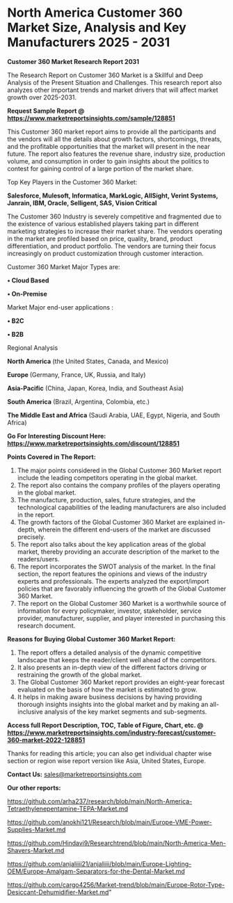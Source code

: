 # North America Customer 360 Market Size, Analysis and Key Manufacturers 2025 - 2031

<strong>Customer 360 Market Research Report 2031</strong>

The Research Report on Customer 360 Market is a Skillful and Deep Analysis of the Present Situation and Challenges. This research report also analyzes other important trends and market drivers that will affect market growth over 2025-2031.

<strong>Request Sample Report @ <a href=https://www.marketreportsinsights.com/sample/128851>https://www.marketreportsinsights.com/sample/128851</a></strong>

This Customer 360 market report aims to provide all the participants and the vendors will all the details about growth factors, shortcomings, threats, and the profitable opportunities that the market will present in the near future. The report also features the revenue share, industry size, production volume, and consumption in order to gain insights about the politics to contest for gaining control of a large portion of the market share.

Top Key Players in the Customer 360 Market:

<strong>Salesforce, Mulesoft, Informatica, MarkLogic, AllSight, Verint Systems, Janrain, IBM, Oracle, Selligent, SAS, Vision Critical</strong>

The Customer 360 Industry is severely competitive and fragmented due to the existence of various established players taking part in different marketing strategies to increase their market share. The vendors operating in the market are profiled based on price, quality, brand, product differentiation, and product portfolio. The vendors are turning their focus increasingly on product customization through customer interaction.

Customer 360 Market Major Types are:

<strong>• Cloud Based

• On-Premise</strong>

Market Major end-user applications :

<strong>• B2C

• B2B</strong>

Regional Analysis

</u><strong><b>North America</b></strong> (the United States, Canada, and Mexico)

<strong><b>Europe </b></strong>(Germany, France, UK, Russia, and Italy)

<strong><b>Asia-Pacific</b></strong> (China, Japan, Korea, India, and Southeast Asia)

<strong><b>South America</b></strong> (Brazil, Argentina, Colombia, etc.)

<strong><b>The Middle East and Africa</b></strong> (Saudi Arabia, UAE, Egypt, Nigeria, and South Africa)

<strong>Go For Interesting Discount Here: <a href=https://www.marketreportsinsights.com/discount/128851>https://www.marketreportsinsights.com/discount/128851</a></strong>

<strong>Points Covered in The Report:</strong>
<ol>
  <li>The major points considered in the Global Customer 360 Market report include the leading competitors operating in the global market.</li>
  <li>The report also contains the company profiles of the players operating in the global market.</li>
  <li>The manufacture, production, sales, future strategies, and the technological capabilities of the leading manufacturers are also included in the report.</li>
  <li>The growth factors of the Global Customer 360 Market are explained in-depth, wherein the different end-users of the market are discussed precisely.</li>
  <li>The report also talks about the key application areas of the global market, thereby providing an accurate description of the market to the readers/users.</li>
  <li>The report incorporates the SWOT analysis of the market. In the final section, the report features the opinions and views of the industry experts and professionals. The experts analyzed the export/import policies that are favorably influencing the growth of the Global Customer 360 Market.</li>
  <li>The report on the Global Customer 360 Market is a worthwhile source of information for every policymaker, investor, stakeholder, service provider, manufacturer, supplier, and player interested in purchasing this research document.</li>
</ol>
<strong>Reasons for Buying Global Customer 360 Market Report:</strong>

<ol>
  <li>The report offers a detailed analysis of the dynamic competitive landscape that keeps the reader/client well ahead of the competitors.</li>
  <li>It also presents an in-depth view of the different factors driving or restraining the growth of the global market.</li>
  <li>The Global Customer 360 Market report provides an eight-year forecast evaluated on the basis of how the market is estimated to grow.</li>
  <li>It helps in making aware business decisions by having providing thorough insights insights into the global market and by making an all-inclusive analysis of the key market segments and sub-segments.</li>
</ol>
<strong>Access full Report Description, TOC, Table of Figure, Chart, etc. @ <a href=https://www.marketreportsinsights.com/industry-forecast/customer-360-market-2022-128851>https://www.marketreportsinsights.com/industry-forecast/customer-360-market-2022-128851</a></strong>


Thanks for reading this article; you can also get individual chapter wise section or region wise report version like Asia, United States, Europe.

<strong>Contact Us:</strong>
sales@marketreportsinsights.com

<strong>Our other reports:</strong>

<a href=https://github.com/arha237/research/blob/main/North-America-Tetraethylenepentamine-TEPA-Market.md>https://github.com/arha237/research/blob/main/North-America-Tetraethylenepentamine-TEPA-Market.md</a>

<a href=https://github.com/anokhi121/Research/blob/main/Europe-VME-Power-Supplies-Market.md>https://github.com/anokhi121/Research/blob/main/Europe-VME-Power-Supplies-Market.md</a>

<a href=https://github.com/Hindavi9/Researchtrend/blob/main/North-America-Men-Shavers-Market.md>https://github.com/Hindavi9/Researchtrend/blob/main/North-America-Men-Shavers-Market.md</a>

<a href=https://github.com/anjaliiii21/anjaliiii/blob/main/Europe-Lighting-OEM/Europe-Amalgam-Separators-for-the-Dental-Market.md>https://github.com/anjaliiii21/anjaliiii/blob/main/Europe-Lighting-OEM/Europe-Amalgam-Separators-for-the-Dental-Market.md</a>

<a href=https://github.com/cargo4256/Market-trend/blob/main/Europe-Rotor-Type-Desiccant-Dehumidifier-Market.md>https://github.com/cargo4256/Market-trend/blob/main/Europe-Rotor-Type-Desiccant-Dehumidifier-Market.md</a>"
